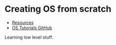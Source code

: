 # Creating OS from scratch

* [Resources](./resources)
* [OS Tutorials  GitHub](https://github.com/cfenollosa/os-tutorial "OS Tutorials")

Learning low level stuff.